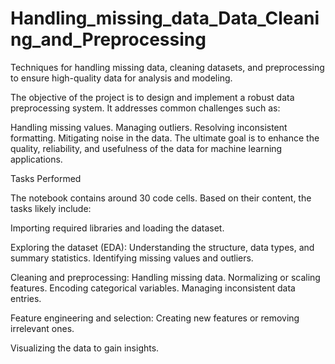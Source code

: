 # Handling_missing_data_Data_Cleaning_and_Preprocessing
Techniques for handling missing data, cleaning datasets, and preprocessing to ensure high-quality data for analysis and modeling.

The objective of the project is to design and implement a robust data preprocessing system. It addresses common challenges such as:

Handling missing values. Managing outliers. Resolving inconsistent formatting. Mitigating noise in the data. The ultimate goal is to enhance the quality, reliability, and usefulness of the data for machine learning applications.

Tasks Performed

The notebook contains around 30 code cells. Based on their content, the tasks likely include:

Importing required libraries and loading the dataset.

Exploring the dataset (EDA): Understanding the structure, data types, and summary statistics. Identifying missing values and outliers.

Cleaning and preprocessing: Handling missing data. Normalizing or scaling features. Encoding categorical variables. Managing inconsistent data entries.

Feature engineering and selection: Creating new features or removing irrelevant ones.

Visualizing the data to gain insights.
